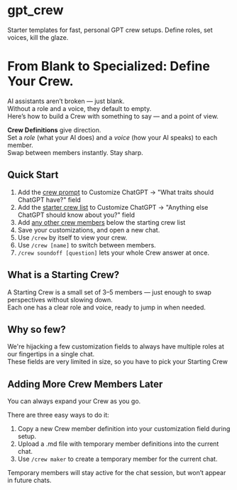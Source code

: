 # gpt_crew
Starter templates for fast, personal GPT crew setups. Define roles, set voices, kill the glaze.

# From Blank to Specialized: Define Your Crew.
AI assistants aren’t broken — just blank.  
Without a role and a voice, they default to empty.  
Here’s how to build a Crew with something to say — and a point of view.

**Crew Definitions** give direction.  
Set a *role* (what your AI does) and a *voice* (how your AI speaks) to each member.  
Swap between members instantly. Stay sharp.


## Quick Start
1. Add the [crew prompt](prompts/crew-prompt.md) to Customize ChatGPT → "What traits should ChatGPT have?" field
2. Add the [starter crew list](crews/start-crew.md) to Customize ChatGPT → "Anything else ChatGPT should know about you?" field
3. Add [any other crew members](crews/) below the starting crew list
4. Save your customizations, and open a new chat.
5. Use `/crew` by itself to view your crew.
6. Use `/crew [name]` to switch between members.
7. `/crew soundoff [question]` lets your whole Crew answer at once.


## What is a Starting Crew?
A Starting Crew is a small set of 3–5 members — just enough to swap perspectives without slowing down.  
Each one has a clear role and voice, ready to jump in when needed.

## Why so few?
We're hijacking a few customization fields to always have multiple roles at our fingertips in a single chat.  
These fields are very limited in size, so you have to pick your Starting Crew


## Adding More Crew Members Later
You can always expand your Crew as you go.

There are three easy ways to do it:
1. Copy a new Crew member definition into your customization field during setup.
2. Upload a .md file with temporary member definitions into the current chat.
3. Use `/crew maker` to create a temporary member for the current chat.

Temporary members will stay active for the chat session, but won’t appear in future chats.
